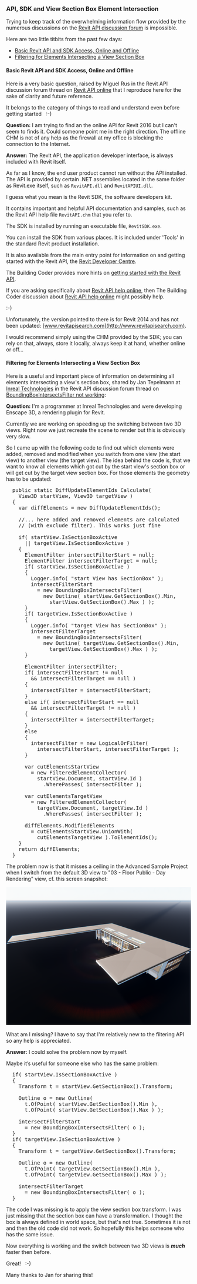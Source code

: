 <head>
<meta http-equiv="Content-Type" content="text/html; charset=utf-8">
<link rel="stylesheet" type="text/css" href="bc.css">
<script src="run_prettify.js" type="text/javascript"></script>
<!---
<script src="https://google-code-prettify.googlecode.com/svn/loader/run_prettify.js" type="text/javascript"></script>
-->
</head>

<!---

- http://forums.autodesk.com/t5/revit-api/boundingboxintersectsfilter-not-working/td-p/5912235

- Basic access to Revit API and SDK, what is what? -- http://forums.autodesk.com/t5/revit-api/revit-api-online/m-p/6061199


#dotnet #csharp
#fsharp #python
#grevit
#responsivedesign #typepad
#ah8 #augi #dotnet
#stingray #rendering
#3dweb #3dviewAPI #html5 #threejs #webgl #3d #mobile #vr #ecommerce
#Markdown #Fusion360 #Fusion360Hackathon
#javascript
#RestSharp #restAPI
#mongoosejs #mongodb #nodejs
#rtceur
#xaml
#3dweb #a360 #3dwebaccel #webgl @adskForge
@AutodeskReCap @Adsk3dsMax
#revitAPI #bim #aec #3dwebcoder #adsk #adskdevnetwrk @jimquanci @keanw
#au2015 #rtceur
#eraofconnection
#RMS @researchdigisus
@adskForge #3dwebaccel
#a360
 @github

Revit API, Jeremy Tammik, akn_include

API, SDK and View Section Box Element Intersection #revitAPI #3dwebcoder @AutodeskRevit #bim #aec #adsk #adskdevnetwrk

Trying to keep track of the overwhelming information flow provided by the numerous discussions on
the Revit API discussion forum is impossible.
Here are two little titbits from the past few days
&ndash; Basic Revit API and SDK Access, Online and Offline
&ndash; Filtering for Elements Intersecting a View Section Box...

-->

### API, SDK and View Section Box Element Intersection

Trying to keep track of the overwhelming information flow provided by the numerous discussions on
the [Revit API discussion forum](http://forums.autodesk.com/t5/revit-api/bd-p/160) is impossible.

Here are two little titbits from the past few days:

- [Basic Revit API and SDK Access, Online and Offline](#2)
- [Filtering for Elements Intersecting a View Section Box](#3)


#### <a name="2"></a>Basic Revit API and SDK Access, Online and Offline

Here is a very basic question, raised by Miguel Rus in the Revit API discussion forum thread
on [Revit API online](http://forums.autodesk.com/t5/revit-api/revit-api-online/m-p/6061199) that
I reproduce here for the sake of clarity and future reference.

It belongs to the category of things to read and understand even before getting started &nbsp; :-)

**Question:** I am trying to find an the online API for Revit 2016 but I can't seem to finds it.
Could someone point me in the right direction.
The offline CHM is not of any help as the firewall at my office is blocking the connection to the Internet.

**Answer:** The Revit API, the application developer interface, is always included with Revit itself.

As far as I know, the end user product cannot run without the API installed. The API is provided by certain .NET assemblies located in the same folder as Revit.exe itself, such as `RevitAPI.dll` and `RevitAPIUI.dll`.

I guess what you mean is the Revit SDK, the software developers kit.

It contains important and helpful API documentation and samples, such as the Revit API help file `RevitAPI.chm` that you refer to.

The SDK is installed by running an executable file, `RevitSDK.exe`.

You can install the SDK from various places. It is included under 'Tools' in the standard Revit product installation.

It is also available from the main entry point for information on and getting started with the Revit API,
the [Revit Developer Centre](http://www.autodesk.com/developrevit).

The Building Coder provides more hints
on [getting started with the Revit API](http://thebuildingcoder.typepad.com/blog/about-the-author.html#2).

If you are asking specifically about <u>Revit API help online</u>, then The Building Coder discussion
about [Revit API help online](http://thebuildingcoder.typepad.com/blog/2014/01/revit-api-help-online-and-hiking-on-la-palma.html) might
possibly help.

:-)

Unfortunately, the version pointed to there is for Revit 2014 and has not been updated: [www.revitapisearch.com](http://www.revitapisearch.com).

I would recommend simply using the CHM provided by the SDK; you can rely on that, always, store it locally, always keep it at hand, whether online or off...


#### <a name="3"></a>Filtering for Elements Intersecting a View Section Box

Here is a useful and important piece of information on determining all elements intersecting a view's section box, shared by Jan Tepelmann
at [Inreal Technologies](https://www.inreal-tech.com) in the Revit API discussion forum thread
on [BoundingBoxIntersectsFilter not working](http://forums.autodesk.com/t5/revit-api/boundingboxintersectsfilter-not-working/td-p/5912235):

**Question:** I'm a programmer at Inreal Technologies and were developing Enscape 3D, a rendering plugin for Revit.

Currently we are working on speeding up the switching between two 3D views. Right now we just recreate the scene to render but this is obviously very slow.

So I came up with the following code to find out which elements were added, removed and modified when you switch from one view (the start view) to another view (the target view). The idea behind the code is, that we want to know all elements which got cut by the start view's section box or will get cut by the target view section box. For those elements the geometry has to be updated:

<pre class="code">
&nbsp; <span class="blue">public</span> <span class="blue">static</span> DiffUpdateElementIds Calculate(
&nbsp; &nbsp; <span class="teal">View3D</span> startView, <span class="teal">View3D</span> targetView )
&nbsp; {
&nbsp; &nbsp; <span class="blue">var</span> diffElements = <span class="blue">new</span> DiffUpdateElementIds();
&nbsp;
&nbsp; &nbsp; <span class="green">//... here added and removed elements are calculated </span>
&nbsp; &nbsp; <span class="green">// (with exclude filter). This works just fine </span>
&nbsp;
&nbsp; &nbsp; <span class="blue">if</span>( startView.IsSectionBoxActive
&nbsp; &nbsp; &nbsp; || targetView.IsSectionBoxActive )
&nbsp; &nbsp; {
&nbsp; &nbsp; &nbsp; <span class="teal">ElementFilter</span> intersectFilterStart = <span class="blue">null</span>;
&nbsp; &nbsp; &nbsp; <span class="teal">ElementFilter</span> intersectFilterTarget = <span class="blue">null</span>;
&nbsp; &nbsp; &nbsp; <span class="blue">if</span>( startView.IsSectionBoxActive )
&nbsp; &nbsp; &nbsp; {
&nbsp; &nbsp; &nbsp; &nbsp; Logger.info( <span class="maroon">&quot;start View has SectionBox&quot;</span> );
&nbsp; &nbsp; &nbsp; &nbsp; intersectFilterStart
&nbsp; &nbsp; &nbsp; &nbsp; &nbsp; = <span class="blue">new</span> <span class="teal">BoundingBoxIntersectsFilter</span>(
&nbsp; &nbsp; &nbsp; &nbsp; &nbsp; &nbsp; <span class="blue">new</span> <span class="teal">Outline</span>( startView.GetSectionBox().Min,
&nbsp; &nbsp; &nbsp; &nbsp; &nbsp; &nbsp; &nbsp; startView.GetSectionBox().Max ) );
&nbsp; &nbsp; &nbsp; }
&nbsp; &nbsp; &nbsp; <span class="blue">if</span>( targetView.IsSectionBoxActive )
&nbsp; &nbsp; &nbsp; {
&nbsp; &nbsp; &nbsp; &nbsp; Logger.info( <span class="maroon">&quot;target View has SectionBox&quot;</span> );
&nbsp; &nbsp; &nbsp; &nbsp; intersectFilterTarget
&nbsp; &nbsp; &nbsp; &nbsp; &nbsp; = <span class="blue">new</span> <span class="teal">BoundingBoxIntersectsFilter</span>(
&nbsp; &nbsp; &nbsp; &nbsp; &nbsp; &nbsp; <span class="blue">new</span> <span class="teal">Outline</span>( targetView.GetSectionBox().Min,
&nbsp; &nbsp; &nbsp; &nbsp; &nbsp; &nbsp; &nbsp; targetView.GetSectionBox().Max ) );
&nbsp; &nbsp; &nbsp; }
&nbsp;
&nbsp; &nbsp; &nbsp; <span class="teal">ElementFilter</span> intersectFilter;
&nbsp; &nbsp; &nbsp; <span class="blue">if</span>( intersectFilterStart != <span class="blue">null</span>
&nbsp; &nbsp; &nbsp; &nbsp; &amp;&amp; intersectFilterTarget == <span class="blue">null</span> )
&nbsp; &nbsp; &nbsp; {
&nbsp; &nbsp; &nbsp; &nbsp; intersectFilter = intersectFilterStart;
&nbsp; &nbsp; &nbsp; }
&nbsp; &nbsp; &nbsp; <span class="blue">else</span> <span class="blue">if</span>( intersectFilterStart == <span class="blue">null</span>
&nbsp; &nbsp; &nbsp; &nbsp; &amp;&amp; intersectFilterTarget != <span class="blue">null</span> )
&nbsp; &nbsp; &nbsp; {
&nbsp; &nbsp; &nbsp; &nbsp; intersectFilter = intersectFilterTarget;
&nbsp; &nbsp; &nbsp; }
&nbsp; &nbsp; &nbsp; <span class="blue">else</span>
&nbsp; &nbsp; &nbsp; {
&nbsp; &nbsp; &nbsp; &nbsp; intersectFilter = <span class="blue">new</span> <span class="teal">LogicalOrFilter</span>(
&nbsp; &nbsp; &nbsp; &nbsp; &nbsp; intersectFilterStart, intersectFilterTarget );
&nbsp; &nbsp; &nbsp; }
&nbsp;
&nbsp; &nbsp; &nbsp; <span class="blue">var</span> cutElementsStartView
&nbsp; &nbsp; &nbsp; &nbsp; = <span class="blue">new</span> <span class="teal">FilteredElementCollector</span>(
&nbsp; &nbsp; &nbsp; &nbsp; &nbsp; startView.Document, startView.Id )
&nbsp; &nbsp; &nbsp; &nbsp; &nbsp; &nbsp; .WherePasses( intersectFilter );
&nbsp;
&nbsp; &nbsp; &nbsp; <span class="blue">var</span> cutElementsTargetView
&nbsp; &nbsp; &nbsp; &nbsp; = <span class="blue">new</span> <span class="teal">FilteredElementCollector</span>(
&nbsp; &nbsp; &nbsp; &nbsp; &nbsp; targetView.Document, targetView.Id )
&nbsp; &nbsp; &nbsp; &nbsp; &nbsp; &nbsp; .WherePasses( intersectFilter );
&nbsp;
&nbsp; &nbsp; &nbsp; diffElements.ModifiedElements
&nbsp; &nbsp; &nbsp; &nbsp; = cutElementsStartView.UnionWith(
&nbsp; &nbsp; &nbsp; &nbsp; &nbsp; cutElementsTargetView ).ToElementIds();
&nbsp; &nbsp; }
&nbsp; &nbsp; <span class="blue">return</span> diffElements;
&nbsp; }
</pre>

The problem now is that it misses a ceiling in the Advanced Sample Project when I switch from the default 3D view to "03 - Floor Public - Day Rendering" view, cf. this screen snapshot:

<center>
<img src="img/ceiling_not_cut.png" alt="Ceiling not cut" width="600">
</center>

What am I missing? I have to say that I'm relatively new to the filtering API so any help is appreciated.

**Answer:** I could solve the problem now by myself.

Maybe it’s useful for someone else who has the same problem:

<pre class="code">
&nbsp; <span class="blue">if</span>( startView.IsSectionBoxActive )
&nbsp; {
&nbsp; &nbsp; <span class="teal">Transform</span> t = startView.GetSectionBox().Transform;
&nbsp;
&nbsp; &nbsp; <span class="teal">Outline</span> o = <span class="blue">new</span> <span class="teal">Outline</span>(
&nbsp; &nbsp; &nbsp; t.OfPoint( startView.GetSectionBox().Min ),
&nbsp; &nbsp; &nbsp; t.OfPoint( startView.GetSectionBox().Max ) );
&nbsp;
&nbsp; &nbsp; intersectFilterStart
&nbsp; &nbsp; &nbsp; = <span class="blue">new</span> <span class="teal">BoundingBoxIntersectsFilter</span>( o );
&nbsp; }
&nbsp; <span class="blue">if</span>( targetView.IsSectionBoxActive )
&nbsp; {
&nbsp; &nbsp; <span class="teal">Transform</span> t = targetView.GetSectionBox().Transform;
&nbsp;
&nbsp; &nbsp; <span class="teal">Outline</span> o = <span class="blue">new</span> <span class="teal">Outline</span>(
&nbsp; &nbsp; &nbsp; t.OfPoint( targetView.GetSectionBox().Min ),
&nbsp; &nbsp; &nbsp; t.OfPoint( targetView.GetSectionBox().Max ) );
&nbsp;
&nbsp; &nbsp; intersectFilterTarget
&nbsp; &nbsp; &nbsp; = <span class="blue">new</span> <span class="teal">BoundingBoxIntersectsFilter</span>( o );
&nbsp; }
</pre>

The code I was missing is to apply the view section box transform. I was just missing that the section box can have a transformation. I thought the box is always defined in world space, but that's not true. Sometimes it is not and then the old code did not work. So hopefully this helps someone who has the same issue.

Now everything is working and the switch between two 3D views is <b><i>much</i></b> faster then before.

Great! &nbsp; :-)

Many thanks to Jan for sharing this!
